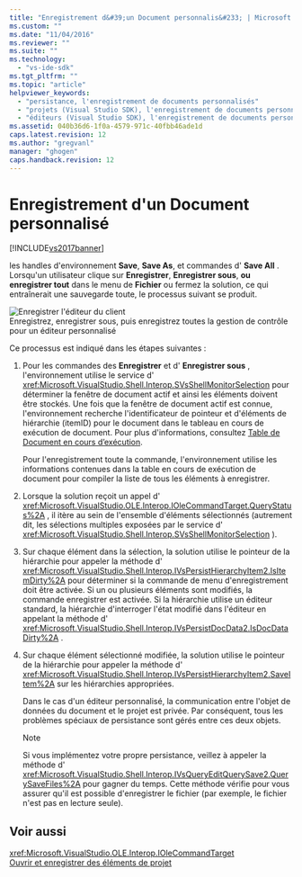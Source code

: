 ```yaml
---
title: "Enregistrement d&#39;un Document personnalis&#233; | Microsoft Docs"
ms.custom: ""
ms.date: "11/04/2016"
ms.reviewer: ""
ms.suite: ""
ms.technology: 
  - "vs-ide-sdk"
ms.tgt_pltfrm: ""
ms.topic: "article"
helpviewer_keywords: 
  - "persistance, l'enregistrement de documents personnalisés"
  - "projets (Visual Studio SDK), l'enregistrement de documents personnalisés"
  - "éditeurs (Visual Studio SDK), l'enregistrement de documents personnalisés"
ms.assetid: 040b36d6-1f0a-4579-971c-40fbb46ade1d
caps.latest.revision: 12
ms.author: "gregvanl"
manager: "ghogen"
caps.handback.revision: 12
---
```

# Enregistrement d&#39;un Document personnalis&#233;
[!INCLUDE[vs2017banner](../../code-quality/includes/vs2017banner.md)]

les handles d'environnement **Save**, **Save As**, et commandes d' **Save All** .  Lorsqu'un utilisateur clique sur **Enregistrer**, **Enregistrer sous**, **ou enregistrer tout** dans le menu de **Fichier** ou fermez la solution, ce qui entraînerait une sauvegarde toute, le processus suivant se produit.  
  
 ![Enregistrer l'éditeur du client](~/docs/extensibility/internals/media/private.gif "Private")  
Enregistrez, enregistrer sous, puis enregistrez toutes la gestion de contrôle pour un éditeur personnalisé  
  
 Ce processus est indiqué dans les étapes suivantes :  
  
1.  Pour les commandes des **Enregistrer** et d' **Enregistrer sous** , l'environnement utilise le service d' <xref:Microsoft.VisualStudio.Shell.Interop.SVsShellMonitorSelection> pour déterminer la fenêtre de document actif et ainsi les éléments doivent être stockés.  Une fois que la fenêtre de document actif est connue, l'environnement recherche l'identificateur de pointeur et d'éléments de hiérarchie \(itemID\) pour le document dans le tableau en cours de exécution de document.  Pour plus d'informations, consultez [Table de Document en cours d’exécution](../../extensibility/internals/running-document-table.md).  
  
     Pour l'enregistrement toute la commande, l'environnement utilise les informations contenues dans la table en cours de exécution de document pour compiler la liste de tous les éléments à enregistrer.  
  
2.  Lorsque la solution reçoit un appel d' <xref:Microsoft.VisualStudio.OLE.Interop.IOleCommandTarget.QueryStatus%2A> , il itère au sein de l'ensemble d'éléments sélectionnés \(autrement dit, les sélections multiples exposées par le service d' <xref:Microsoft.VisualStudio.Shell.Interop.SVsShellMonitorSelection> \).  
  
3.  Sur chaque élément dans la sélection, la solution utilise le pointeur de la hiérarchie pour appeler la méthode d' <xref:Microsoft.VisualStudio.Shell.Interop.IVsPersistHierarchyItem2.IsItemDirty%2A> pour déterminer si la commande de menu d'enregistrement doit être activée.  Si un ou plusieurs éléments sont modifiés, la commande enregistrer est activée.  Si la hiérarchie utilise un éditeur standard, la hiérarchie d'interroger l'état modifié dans l'éditeur en appelant la méthode d' <xref:Microsoft.VisualStudio.Shell.Interop.IVsPersistDocData2.IsDocDataDirty%2A> .  
  
4.  Sur chaque élément sélectionné modifiée, la solution utilise le pointeur de la hiérarchie pour appeler la méthode d' <xref:Microsoft.VisualStudio.Shell.Interop.IVsPersistHierarchyItem2.SaveItem%2A> sur les hiérarchies appropriées.  
  
     Dans le cas d'un éditeur personnalisé, la communication entre l'objet de données du document et le projet est privée.  Par conséquent, tous les problèmes spéciaux de persistance sont gérés entre ces deux objets.  
  
    > [!NOTE]
    >  Si vous implémentez votre propre persistance, veillez à appeler la méthode d' <xref:Microsoft.VisualStudio.Shell.Interop.IVsQueryEditQuerySave2.QuerySaveFiles%2A> pour gagner du temps.  Cette méthode vérifie pour vous assurer qu'il est possible d'enregistrer le fichier \(par exemple, le fichier n'est pas en lecture seule\).  
  
## Voir aussi  
 <xref:Microsoft.VisualStudio.OLE.Interop.IOleCommandTarget>   
 [Ouvrir et enregistrer des éléments de projet](../../extensibility/internals/opening-and-saving-project-items.md)